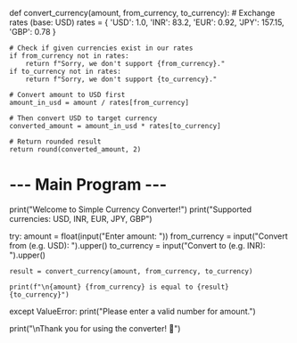 def convert_currency(amount, from_currency, to_currency):
    # Exchange rates (base: USD)
    rates = {
        'USD': 1.0,
        'INR': 83.2,
        'EUR': 0.92,
        'JPY': 157.15,
        'GBP': 0.78
    }

    # Check if given currencies exist in our rates
    if from_currency not in rates:
        return f"Sorry, we don't support {from_currency}."
    if to_currency not in rates:
        return f"Sorry, we don't support {to_currency}."

    # Convert amount to USD first
    amount_in_usd = amount / rates[from_currency]

    # Then convert USD to target currency
    converted_amount = amount_in_usd * rates[to_currency]

    # Return rounded result
    return round(converted_amount, 2)


# --- Main Program ---

print("Welcome to Simple Currency Converter!")
print("Supported currencies: USD, INR, EUR, JPY, GBP")

try:
    amount = float(input("Enter amount: "))
    from_currency = input("Convert from (e.g. USD): ").upper()
    to_currency = input("Convert to (e.g. INR): ").upper()

    result = convert_currency(amount, from_currency, to_currency)

    print(f"\n{amount} {from_currency} is equal to {result} {to_currency}")

except ValueError:
    print("Please enter a valid number for amount.")

print("\nThank you for using the converter! 🙂")
